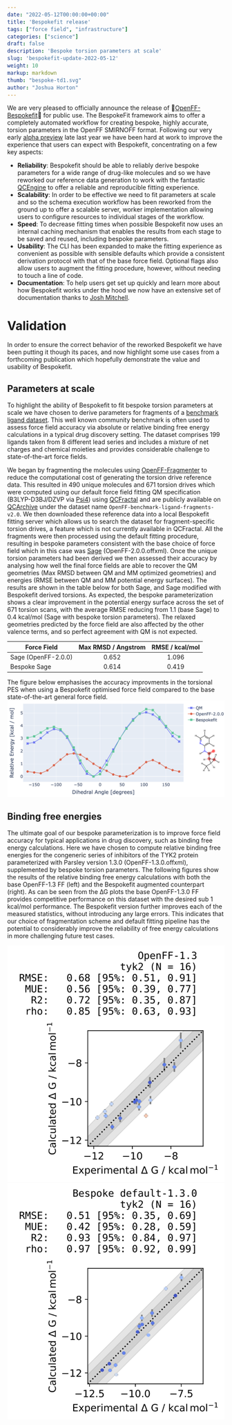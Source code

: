 ```yaml
---
date: "2022-05-12T00:00:00+00:00"
title: 'Bespokefit release'
tags: ["force field", "infrastructure"]
categories: ["science"]
draft: false
description: 'Bespoke torsion parameters at scale'
slug: 'bespokefit-update-2022-05-12'
weight: 10
markup: markdown
thumb: "bespoke-td1.svg"
author: "Joshua Horton"
---
```


We are very pleased to officially announce the release of :tada:[OpenFF-Bespokefit](https://github.com/openforcefield/openff-bespokefit):tada: for public use. The BespokeFit framework aims to offer a completely automated workflow for creating bespoke, highly accurate, torsion parameters in the OpenFF SMIRNOFF format. Following our very early
[alpha preview](https://openforcefield.org/community/news/science-updates/bespokefit-update-2021-10-20/) late last year we have been hard at work to improve the experience that users can expect with Bespokefit, concentrating on a few key aspects:
- **Reliability**: Bespokefit should be able to reliably derive bespoke parameters for a wide range of drug-like molecules and so we have reworked our reference data generation to work with the fantastic [QCEngine](https://github.com/MolSSI/QCEngine) to offer a reliable and reproducible fitting experience. 
- **Scalability**: In order to be effective we need to fit parameters at scale and so the schema execution workflow has been reworked from the ground up to offer a scalable server, worker implementation allowing users to configure resources to individual stages of the workflow.
- **Speed**: To decrease fitting times when possible Bespokefit now uses an internal caching mechanism that enables the results from each stage to be saved and reused, including bespoke parameters.
- **Usability**: The CLI has been expanded to make the fitting experience as convenient as possible with sensible defaults which provide a consistent derivation protocol with that of the base force field. Optional flags also allow users to augment the fitting procedure, however, without needing to touch a line of code.
- **Documentation**: To help users get set up quickly and learn more about how Bespokefit works under the hood we now have an extensive set of documentation thanks to [Josh Mitchell](https://docs.openforcefield.org/projects/bespokefit/en/latest/).

# Validation

In order to ensure the correct behavior of the reworked Bespokefit we have been putting it though its paces, and now highlight some use cases from a forthcoming publication which hopefully demonstrate the value and usability of Bespokefit. 

## Parameters at scale
To highlight the ability of Bespokefit to fit bespoke torsion parameters at scale we have chosen to derive parameters for 
fragments of a [benchmark ligand dataset](https://doi.org/10.1021/ja512751q). This well known community benchmark is often used 
to assess force field accuracy via absolute or relative binding free energy calculations in a typical drug discovery setting. 
The dataset comprises 199 ligands taken from 8 different lead series and includes a mixture of net charges and chemical 
moieties and provides considerable challenge to state-of-the-art force fields. 

We began by fragmenting the molecules using 
[OpenFF-Fragmenter](https://github.com/openforcefield/openff-fragmenter) to reduce the computational cost of generating 
the torsion drive reference data. This resulted in 490 unique molecules and 
671 torsion drives which were computed using our default force field fitting QM specification (B3LYP-D3BJ/DZVP via [Psi4](https://psicode.org/)) 
using [QCFractal](https://github.com/MolSSI/QCFractal) and are publicly available on [QCArchive](https://qcarchive.molssi.org/)
under the dataset name ``OpenFF-benchmark-ligand-fragments-v2.0``. We then downloaded these reference data into a local 
Bespokefit fitting server which allows us to search the dataset for fragment-specific torsion drives, a feature which is not 
currently available in QCFractal. All the fragments were then processed using the default fitting procedure, resulting in 
bespoke parameters consistent with the base choice of force field which in this case was 
[Sage](https://openforcefield.org/force-fields/force-fields/) (OpenFF-2.0.0.offxml). 
Once the unique torsion parameters had been derived we then assessed their accuracy by analysing how well the final force fields
are able to recover the QM geometries (Max RMSD between QM and MM optimized geometries) and energies (RMSE between QM and MM potential energy surfaces). The results are shown in the table below for both Sage, and Sage modified with 
Bespokefit derived torsions. As expected, the bespoke parameterization shows a clear improvement in the potential energy surface across the 
set of 671 torsion scans, with the average RMSE reducing from 1.1 (base Sage) to 0.4 kcal/mol (Sage with bespoke torsion parameters). 
The relaxed geometries predicted by the force field are also affected by the other valence terms, and so perfect agreement 
with QM is not expected.

| Force Field         | Max RMSD / Angstrom | RMSE / kcal/mol |
|---------------------|:-------------------:|:---------------:|
| Sage (OpenFF-2.0.0) |        0.652        |      1.096      |
| Bespoke Sage        |        0.614        |      0.419      |

The figure below emphasises the accuracy improvments in the torsional PES when using a Bespokefit optimised force field 
compared to the base state-of-the-art general force field.
![bespoke-td-example](bespoke-td1.svg "Bespoke torsion drive example")

## Binding free energies
The ultimate goal of our bespoke parameterization is to improve force field accuracy for typical applications in drug discovery, such as 
binding free energy calculations.
Here we have chosen to compute relative binding free energies for the congeneric series of inhibitors 
of the TYK2 protein parameterized with Parsley version 1.3.0 (OpenFF-1.3.0.offxml), supplemented by bespoke torsion parameters. 
The following figures show the results of the relative binding free energy calculations with both the base OpenFF-1.3 FF (left)
and the Bespokefit augmented counterpart (right). As can be seen from the ∆G plots the base OpenFF-1.3.0 FF provides competitive 
performance on this dataset with the desired sub 1 kcal/mol performance. The Bespokefit version further
improves each of the measured statistics, without introducing any large errors. This indicates that our choice of fragmentation scheme
and default fitting pipeline has the potential to considerably improve the reliability of free energy calculations in more
challenging future test cases.

![openff-1.3.0](tyk2-openff.1.3-DG.svg "Openff-1.3.0")
![Bespokefit-default](tyk2-bespokefit-default-1.3-DG.svg "Bespokefit-default-1.3.0")